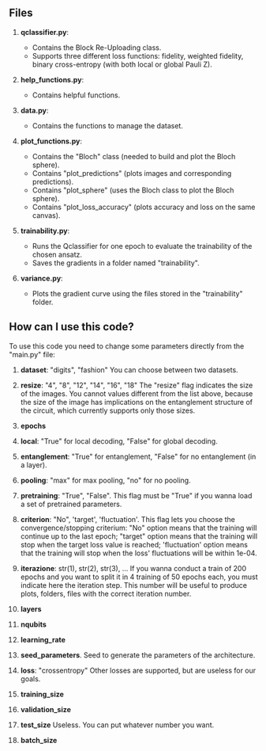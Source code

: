 ## Files

1. **qclassifier.py**:

   - Contains the Block Re-Uploading class.
   - Supports three different loss functions: fidelity, weighted fidelity, binary cross-entropy (with both local or global Pauli Z).

2. **help_functions.py**:

   - Contains helpful functions.

3. **data.py**:

   - Contains the functions to manage the dataset.

4. **plot_functions.py**:

   - Contains the "Bloch" class (needed to build and plot the Bloch sphere).
   - Contains "plot_predictions" (plots images and corresponding predictions).
   - Contains "plot_sphere" (uses the Bloch class to plot the Bloch sphere).
   - Contains "plot_loss_accuracy" (plots accuracy and loss on the same canvas).

5. **trainability.py**:

   - Runs the Qclassifier for one epoch to evaluate the trainability of the chosen ansatz.
   - Saves the gradients in a folder named "trainability".

6. **variance.py**:
   - Plots the gradient curve using the files stored in the "trainability" folder.

## How can I use this code?

To use this code you need to change some parameters directly from the "main.py" file:

1. **dataset**: "digits", "fashion"
   You can choose between two datasets.

2. **resize**: "4", "8", "12", "14", "16", "18"
   The "resize" flag indicates the size of the images. You cannot values different from the list above, because the size
   of the image has implications on the entanglement structure of the circuit, which currently supports only those sizes.

3. **epochs**

4. **local**: "True" for local decoding, "False" for global decoding.

5. **entanglement**: "True" for entanglement, "False" for no entanglement (in a layer).

6. **pooling**: "max" for max pooling, "no" for no pooling.

7. **pretraining**: "True", "False".
   This flag must be "True" if you wanna load a set of pretrained parameters.

8. **criterion**: "No", 'target', 'fluctuation'.
   This flag lets you choose the convergence/stopping criterium: "No" option means that the training will continue up to the last epoch;
   "target" option means that the training will stop when the target loss value is reached; 'fluctuation' option means that the training will stop when the
   loss' fluctuations will be within 1e-04.
9. **iterazione**: str(1), str(2), str(3), ...
   If you wanna conduct a train of 200 epochs and you want to split it in 4 training of 50 epochs each, you must indicate here
   the iteration step. This number will be useful to produce plots, folders, files with the correct iteration number.

10. **layers**

11. **nqubits**

12. **learning_rate**

13. **seed_parameters**.
    Seed to generate the parameters of the architecture.

14. **loss**: "crossentropy"
    Other losses are supported, but are useless for our goals.

15. **training_size**

16. **validation_size**

17. **test_size**
    Useless. You can put whatever number you want.

18. **batch_size**
